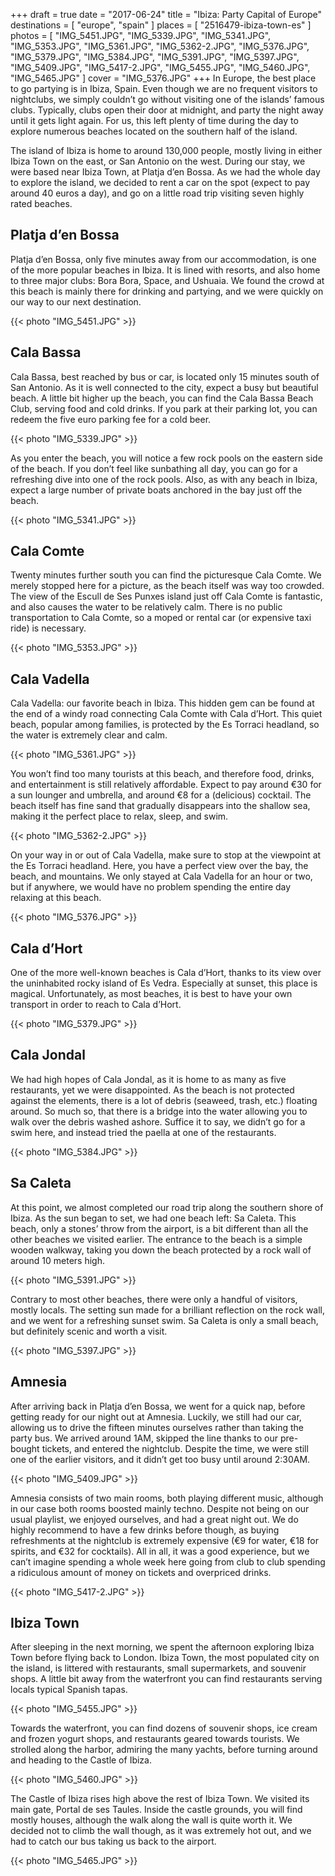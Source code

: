 +++
draft  = true
date   = "2017-06-24"
title  = "Ibiza: Party Capital of Europe"
destinations = [ "europe", "spain" ]
places = [ "2516479-ibiza-town-es" ]
photos = [
  "IMG_5451.JPG", "IMG_5339.JPG", "IMG_5341.JPG", "IMG_5353.JPG", "IMG_5361.JPG",
  "IMG_5362-2.JPG", "IMG_5376.JPG", "IMG_5379.JPG", "IMG_5384.JPG", "IMG_5391.JPG",
  "IMG_5397.JPG", "IMG_5409.JPG", "IMG_5417-2.JPG", "IMG_5455.JPG", "IMG_5460.JPG",
  "IMG_5465.JPG"
]
cover = "IMG_5376.JPG"
+++
In Europe, the best place to go partying is in Ibiza, Spain. Even though we are no frequent visitors to nightclubs, we simply couldn’t go without visiting one of the islands’ famous clubs. Typically, clubs open their door at midnight, and party the night away until it gets light again. For us, this left plenty of time during the day to explore numerous beaches located on the southern half of the island.
<!--more-->

The island of Ibiza is home to around 130,000 people, mostly living in either Ibiza Town on the east, or San Antonio on the west. During our stay, we were based near Ibiza Town, at Platja d’en Bossa. As we had the whole day to explore the island, we decided to rent a car on the spot (expect to pay around 40 euros a day), and go on a little road trip visiting seven highly rated beaches.

## Platja d’en Bossa
Platja d’en Bossa, only five minutes away from our accommodation, is one of the more popular beaches in Ibiza. It is lined with resorts, and also home to three major clubs: Bora Bora, Space, and Ushuaia. We found the crowd at this beach is mainly there for drinking and partying, and we were quickly on our way to our next destination.

{{< photo "IMG_5451.JPG" >}}

## Cala Bassa
Cala Bassa, best reached by bus or car, is located only 15 minutes south of San Antonio. As it is well connected to the city, expect a busy but beautiful beach. A little bit higher up the beach, you can find the Cala Bassa Beach Club, serving food and cold drinks. If you park at their parking lot, you can redeem the five euro parking fee for a cold beer.

{{< photo "IMG_5339.JPG" >}}

As you enter the beach, you will notice a few rock pools on the eastern side of the beach. If you don’t feel like sunbathing all day, you can go for a refreshing dive into one of the rock pools. Also, as with any beach in Ibiza, expect a large number of private boats anchored in the bay just off the beach.

{{< photo "IMG_5341.JPG" >}}

## Cala Comte
Twenty minutes further south you can find the picturesque Cala Comte. We merely stopped here for a picture, as the beach itself was way too crowded. The view of the Escull de Ses Punxes island just off Cala Comte is fantastic, and also causes the water to be relatively calm. There is no public transportation to Cala Comte, so a moped or rental car (or expensive taxi ride) is necessary.

{{< photo "IMG_5353.JPG" >}}

## Cala Vadella
Cala Vadella: our favorite beach in Ibiza. This hidden gem can be found at the end of a windy road connecting Cala Comte with Cala d’Hort. This quiet beach, popular among families, is protected by the Es Torraci headland, so the water is extremely clear and calm.

{{< photo "IMG_5361.JPG" >}}

You won’t find too many tourists at this beach, and therefore food, drinks, and entertainment is still relatively affordable. Expect to pay around €30 for a sun lounger and umbrella, and around €8 for a (delicious) cocktail. The beach itself has fine sand that gradually disappears into the shallow sea, making it the perfect place to relax, sleep, and swim.

{{< photo "IMG_5362-2.JPG" >}}

On your way in or out of Cala Vadella, make sure to stop at the viewpoint at the Es Torraci headland. Here, you have a perfect view over the bay, the beach, and mountains. We only stayed at Cala Vadella for an hour or two, but if anywhere, we would have no problem spending the entire day relaxing at this beach.

{{< photo "IMG_5376.JPG" >}}

## Cala d’Hort
One of the more well-known beaches is Cala d’Hort, thanks to its view over the uninhabited rocky island of Es Vedra. Especially at sunset, this place is magical. Unfortunately, as most beaches, it is best to have your own transport in order to reach to Cala d’Hort.

{{< photo "IMG_5379.JPG" >}}

## Cala Jondal
We had high hopes of Cala Jondal, as it is home to as many as five restaurants, yet we were disappointed. As the beach is not protected against the elements, there is a lot of debris (seaweed, trash, etc.) floating around. So much so, that there is a bridge into the water allowing you to walk over the debris washed ashore. Suffice it to say, we didn’t go for a swim here, and instead tried the paella at one of the restaurants.

{{< photo "IMG_5384.JPG" >}}

## Sa Caleta
At this point, we almost completed our road trip along the southern shore of Ibiza. As the sun began to set, we had one beach left: Sa Caleta. This beach, only a stones’ throw from the airport, is a bit different than all the other beaches we visited earlier. The entrance to the beach is a simple wooden walkway, taking you down the beach protected by a rock wall of around 10 meters high.

{{< photo "IMG_5391.JPG" >}}

Contrary to most other beaches, there were only a handful of visitors, mostly locals. The setting sun made for a brilliant reflection on the rock wall, and we went for a refreshing sunset swim. Sa Caleta is only a small beach, but definitely scenic and worth a visit.

{{< photo "IMG_5397.JPG" >}}

## Amnesia
After arriving back in Platja d’en Bossa, we went for a quick nap, before getting ready for our night out at Amnesia. Luckily, we still had our car, allowing us to drive the fifteen minutes ourselves rather than taking the party bus. We arrived around 1AM, skipped the line thanks to our pre-bought tickets, and entered the nightclub. Despite the time, we were still one of the earlier visitors, and it didn’t get too busy until around 2:30AM.

{{< photo "IMG_5409.JPG" >}}

Amnesia consists of two main rooms, both playing different music, although in our case both rooms boosted mainly techno. Despite not being on our usual playlist, we enjoyed ourselves, and had a great night out. We do highly recommend to have a few drinks before though, as buying refreshments at the nightclub is extremely expensive (€9 for water, €18 for spirits, and €32 for cocktails). All in all, it was a good experience, but we can’t imagine spending a whole week here going from club to club spending a ridiculous amount of money on tickets and overpriced drinks.

{{< photo "IMG_5417-2.JPG" >}}

## Ibiza Town
After sleeping in the next morning, we spent the afternoon exploring Ibiza Town before flying back to London. Ibiza Town, the most populated city on the island, is littered with restaurants, small supermarkets, and souvenir shops. A little bit away from the waterfront you can find restaurants serving locals typical Spanish tapas.

{{< photo "IMG_5455.JPG" >}}

Towards the waterfront, you can find dozens of souvenir shops, ice cream and frozen yogurt shops, and restaurants geared towards tourists. We strolled along the harbor, admiring the many yachts, before turning around and heading to the Castle of Ibiza.

{{< photo "IMG_5460.JPG" >}}

The Castle of Ibiza rises high above the rest of Ibiza Town. We visited its main gate, Portal de ses Taules. Inside the castle grounds, you will find mostly houses, although the walk along the wall is quite worth it. We decided not to climb the wall though, as it was extremely hot out, and we had to catch our bus taking us back to the airport.

{{< photo "IMG_5465.JPG" >}}
